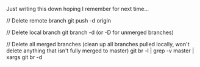 Just writing this down hoping I remember for next time...

// Delete remote branch
git push -d origin <branch-name>

// Delete local branch
git branch -d <branch-name>
(or -D for unmerged branches)

// Delete all merged branches (clean up all branches pulled locally, won't delete anything that isn't fully merged to master)
git br -l | grep -v master | xargs git br -d

